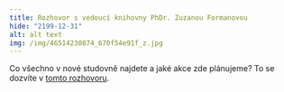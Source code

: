 ```yaml
---
title: Rozhovor s vedoucí knihovny PhDr. Zuzanou Formanovou
hide: "2199-12-31"
alt: alt text
img: /img/46514230874_670f54e91f_z.jpg
---
```


Co všechno v nové studovně najdete a jaké akce zde plánujeme? To se dozvíte v [tomto rozhovoru](https://pedf.cuni.cz/PEDF-54.html?news=7427&locale=cz).
